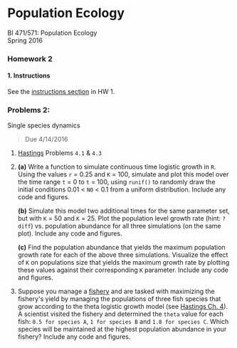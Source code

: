 # Population Ecology
BI 471/571:  Population Ecology     	
Spring 2016

### Homework 2

#### 1. Instructions
See the [instructions section](../hw1/hw1.md) in HW 1.

### Problems 2:
Single species dynamics

> Due 4/14/2016

1. [Hastings](https://github.com/uo-green-lab/population-ecology-2016/blob/master/additional-readings/hasting-ch-4.pdf) Problems `4.1` & `4.3`
 
2.  **(a)** Write a function to simulate continuous time logistic growth in `R`. Using the values `r` = 0.25 and `K` = 100, simulate and plot this model over the time range `t` = 0 to `t` = 100, using `runif()` to randomly draw the initial conditions 0.01 < `N0` < 0.1 from a uniform distribution. Include any code and figures.

	**(b)** Simulate this model two additional times for the same parameter set, but with `K` = 50 and `K` = 25. Plot the population level growth rate (hint: `?diff`) vs. population abundance for all three simulations (on the same plot). Include any code and figures.
	
	**(c)** Find the population abundance that yields the maximum population growth rate for each of the above three simulations. Visualize the effect of `K` on populations size that yields the maximum growth rate by plotting these values against their corresponding `K` parameter. Include any code and figures.

3.	Suppose you manage a [fishery](https://en.wikipedia.org/wiki/Fishery) and are tasked with maximizing the fishery's yield by managing the populations of three fish species that grow according to the theta logistic growth model (see [Hastings Ch. 4](https://github.com/uo-green-lab/population-ecology-2016/blob/master/additional-readings/hasting-ch-4.pdf)). A scientist visited the fishery and determined the `theta` value for each fish:  `0.5 for species A`, `1 for species B` and `1.8 for species C`. Which species will be maintained at the highest population abundance in your fishery? Include any code and figures.

